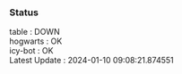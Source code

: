 ### Status


table : DOWN  
hogwarts : OK  
icy-bot : OK  
Latest Update : 2024-01-10 09:08:21.874551

